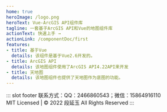 ```yaml
---
home: true
heroImage: /logo.png
heroText: Vue-ArcGIS API组件库
tagline: 一套基于ArcGIS API和Vue的地图组件库
actionText: 快速上手 →
actionLink: /componentDoc/first
features:
- title: 基于Vue
  details: 该组件是基于Vue2.6开发的。
- title: ArcGIS API
  details: 该地图组件使用了ArcGIS API4.22API来开发
- title: 天地图
  details: 该地图组件也提供了天地图作为底图的功能。
---
```


::: slot footer
联系方式：QQ：2466860543；微信：15864916110 <br /> 
MIT Licensed | © 2022 段延玉 All Rights Reserved
:::

